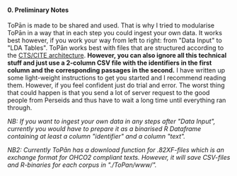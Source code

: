 #### 0. Preliminary Notes

ToPān is made to be shared and used. That is why I tried to modularise ToPān in a way that in each step you could ingest your own data. It works best however, if you work your way from left to right: from "Data Input" to "LDA Tables". ToPān works best with files that are structured according to the <a href="http://cite-architecture.github.io" target="_blank">CTS/CITE architecture</a>. **However, you can also ignore all this technical stuff and just use a 2-column CSV file with the identifiers in the first column and the corresponding passages in the second.** I have written up some light-weight instructions to get you started and I recommend reading them. However, if you feel confident just do trial and error. The worst thing that could happen is that you send a lot of server request to the good people from Perseids and thus have to wait a long time until everything ran through.

*NB: If you want to ingest your own data in any steps after "Data Input", currently you would have to prepare it as a binarised R Dataframe containing at least a column "identifier" and a column "text".* 

*NB2: Currently ToPān has a download function for .82XF-files which is an exchange format for OHCO2 compliant texts. However, it will save CSV-files and R-binaries for each corpus in "./ToPan/www/".*
